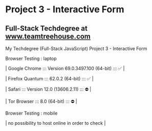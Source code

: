 # Project 3 - Interactive Form
## Full-Stack Techdegree at www.teamtreehouse.com
My Techdegree (Full-Stack JavaScript) Project 3 - Interactive Form

Browser Testing : laptop

|  Google Chrome ::: Version 69.0.3497.100 (64-bit) ::: ✅ |

| Firefox Quantum ::: 62.0.2 (64-bit)               ::: ✅ |

|          Safari ::: Version 12.0 (13606.2.11)     ::: ⛔️ |

|     Tor Browser ::: 8.0 (64-bit)                  ::: ⛔️ |


Browser Testing : mobile

| no possibility to host online in order to check |

